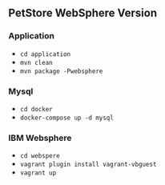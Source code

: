 ## PetStore WebSphere Version

### Application

* ```cd application```
* ```mvn clean```
* ```mvn package -Pwebsphere```

### Mysql

* ```cd docker```
* ```docker-compose up -d mysql```

### IBM Websphere

* ```cd webspere```
* ```vagrant plugin install vagrant-vbguest```
* ```vagrant up```
